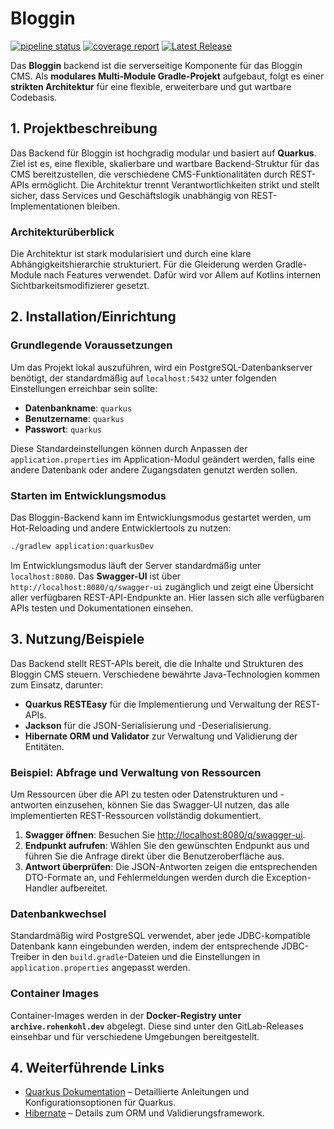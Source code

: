 # Bloggin

[![pipeline status](http://sources.rohenkohl.dev/entwicklung/kotlin/bloggin/badges/main/pipeline.svg)](http://sources.rohenkohl.dev/entwicklung/kotlin/bloggin/-/commits/main) [![coverage report](http://sources.rohenkohl.dev/entwicklung/kotlin/bloggin/badges/main/coverage.svg)](http://sources.rohenkohl.dev/entwicklung/kotlin/bloggin/-/commits/main) [![Latest Release](http://sources.rohenkohl.dev/entwicklung/kotlin/bloggin/-/badges/release.svg)](http://sources.rohenkohl.dev/entwicklung/kotlin/bloggin/-/releases)

Das **Bloggin** backend ist die serverseitige Komponente für das Bloggin CMS. Als **modulares Multi-Module
Gradle-Projekt** aufgebaut, folgt es einer **strikten Architektur** für eine flexible, erweiterbare und gut wartbare
Codebasis.

## 1. Projektbeschreibung

Das Backend für Bloggin ist hochgradig modular und basiert auf **Quarkus**. Ziel ist es, eine flexible, skalierbare und
wartbare Backend-Struktur für das CMS bereitzustellen, die verschiedene CMS-Funktionalitäten durch REST-APIs ermöglicht.
Die Architektur trennt Verantwortlichkeiten strikt und stellt sicher, dass Services und Geschäftslogik unabhängig von
REST-Implementationen bleiben.

### Architekturüberblick

Die Architektur ist stark modularisiert und durch eine klare Abhängigkeitshierarchie strukturiert. Für die Gleiderung
werden Gradle-Module nach Features verwendet. Dafür wird vor Allem auf Kotlins internen Sichtbarkeitsmodifizierer
gesetzt.

## 2. Installation/Einrichtung

### Grundlegende Voraussetzungen

Um das Projekt lokal auszuführen, wird ein PostgreSQL-Datenbankserver benötigt, der standardmäßig auf `localhost:5432`
unter folgenden Einstellungen erreichbar sein sollte:

- **Datenbankname**: `quarkus`
- **Benutzername**: `quarkus`
- **Passwort**: `quarkus`

Diese Standardeinstellungen können durch Anpassen der `application.properties` im Application-Modul geändert werden,
falls eine andere Datenbank oder andere Zugangsdaten genutzt werden sollen.

### Starten im Entwicklungsmodus

Das Bloggin-Backend kann im Entwicklungsmodus gestartet werden, um Hot-Reloading und andere Entwicklertools zu nutzen:

```bash
./gradlew application:quarkusDev
```

Im Entwicklungsmodus läuft der Server standardmäßig unter `localhost:8080`. Das **Swagger-UI** ist über
`http://localhost:8080/q/swagger-ui` zugänglich und zeigt eine Übersicht aller verfügbaren REST-API-Endpunkte an. Hier
lassen sich alle verfügbaren APIs testen und Dokumentationen einsehen.

## 3. Nutzung/Beispiele

Das Backend stellt REST-APIs bereit, die die Inhalte und Strukturen des Bloggin CMS steuern. Verschiedene bewährte
Java-Technologien kommen zum Einsatz, darunter:

- **Quarkus RESTEasy** für die Implementierung und Verwaltung der REST-APIs.
- **Jackson** für die JSON-Serialisierung und -Deserialisierung.
- **Hibernate ORM und Validator** zur Verwaltung und Validierung der Entitäten.

### Beispiel: Abfrage und Verwaltung von Ressourcen

Um Ressourcen über die API zu testen oder Datenstrukturen und -antworten einzusehen, können Sie das Swagger-UI nutzen,
das alle implementierten REST-Ressourcen vollständig dokumentiert.

1. **Swagger öffnen**: Besuchen Sie [http://localhost:8080/q/swagger-ui](http://localhost:8080/q/swagger-ui).
2. **Endpunkt aufrufen**: Wählen Sie den gewünschten Endpunkt aus und führen Sie die Anfrage direkt über die
   Benutzeroberfläche aus.
3. **Antwort überprüfen**: Die JSON-Antworten zeigen die entsprechenden DTO-Formate an, und Fehlermeldungen werden durch
   die Exception-Handler aufbereitet.

### Datenbankwechsel

Standardmäßig wird PostgreSQL verwendet, aber jede JDBC-kompatible Datenbank kann eingebunden werden, indem der
entsprechende JDBC-Treiber in den `build.gradle`-Dateien und die Einstellungen in `application.properties` angepasst
werden.

### Container Images

Container-Images werden in der **Docker-Registry unter `archive.rohenkohl.dev`** abgelegt. Diese sind unter den
GitLab-Releases einsehbar und für verschiedene Umgebungen bereitgestellt.

## 4. Weiterführende Links

- [Quarkus Dokumentation](https://https://quarkus.io/guides/) – Detaillierte Anleitungen und Konfigurationsoptionen für
  Quarkus.
- [Hibernate](https://hibernate.org/) – Details zum ORM und Validierungsframework.
